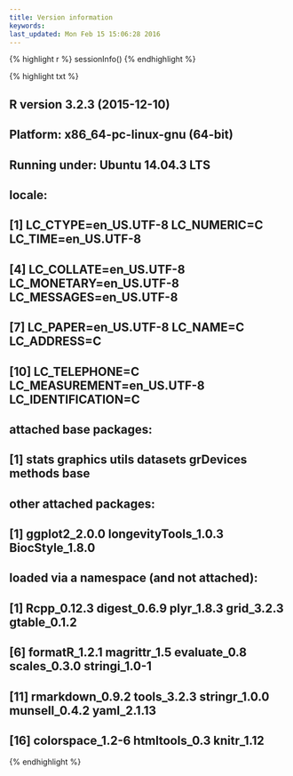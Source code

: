 ```yaml
---
title: Version information
keywords: 
last_updated: Mon Feb 15 15:06:28 2016
---
```



{% highlight r %}
sessionInfo()
{% endhighlight %}

{% highlight txt %}
## R version 3.2.3 (2015-12-10)
## Platform: x86_64-pc-linux-gnu (64-bit)
## Running under: Ubuntu 14.04.3 LTS
## 
## locale:
##  [1] LC_CTYPE=en_US.UTF-8       LC_NUMERIC=C               LC_TIME=en_US.UTF-8       
##  [4] LC_COLLATE=en_US.UTF-8     LC_MONETARY=en_US.UTF-8    LC_MESSAGES=en_US.UTF-8   
##  [7] LC_PAPER=en_US.UTF-8       LC_NAME=C                  LC_ADDRESS=C              
## [10] LC_TELEPHONE=C             LC_MEASUREMENT=en_US.UTF-8 LC_IDENTIFICATION=C       
## 
## attached base packages:
## [1] stats     graphics  utils     datasets  grDevices methods   base     
## 
## other attached packages:
## [1] ggplot2_2.0.0        longevityTools_1.0.3 BiocStyle_1.8.0     
## 
## loaded via a namespace (and not attached):
##  [1] Rcpp_0.12.3      digest_0.6.9     plyr_1.8.3       grid_3.2.3       gtable_0.1.2    
##  [6] formatR_1.2.1    magrittr_1.5     evaluate_0.8     scales_0.3.0     stringi_1.0-1   
## [11] rmarkdown_0.9.2  tools_3.2.3      stringr_1.0.0    munsell_0.4.2    yaml_2.1.13     
## [16] colorspace_1.2-6 htmltools_0.3    knitr_1.12
{% endhighlight %}

